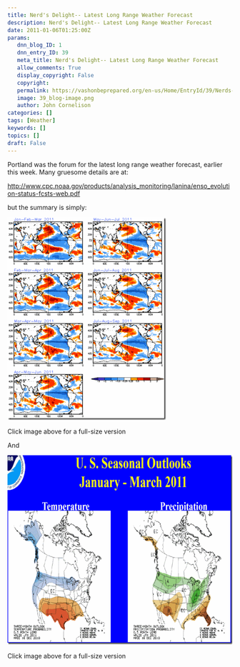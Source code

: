 ```yaml
---
title: Nerd's Delight-- Latest Long Range Weather Forecast
description: Nerd's Delight-- Latest Long Range Weather Forecast
date: 2011-01-06T01:25:00Z
params:
   dnn_blog_ID: 1
   dnn_entry_ID: 39
   meta_title: Nerd's Delight-- Latest Long Range Weather Forecast
   allow_comments: True
   display_copyright: False
   copyright: 
   permalink: https://vashonbeprepared.org/en-us/Home/EntryId/39/Nerds-Delight-Latest-Long-Range-Weather-Forecast
   image: 39_blog-image.png
   author: John Cornelison
categories: []
tags: [Weather]
keywords: []
topics: []
draft: False
---
```


<p>Portland was the forum for the latest long range weather forecast, earlier this week. Many gruesome details are at:</p>
<p><a href="http://www.cpc.noaa.gov/products/analysis_monitoring/lanina/enso_evolution-status-fcsts-web.pdf">http://www.cpc.noaa.gov/products/analysis_monitoring/lanina/enso_evolution-status-fcsts-web.pdf</a></p>
<p>but the summary is simply:</p>
<p><a href="/images/dnnBlog/1/39/WLW-NerdsDelightLatestLongRangeWeatherForeca_F550-clip_image002_2.gif"><img title="clip_image002" border="0" alt="clip_image002" width="355" height="454" style="border-bottom: 0px; border-left: 0px; display: inline; border-top: 0px; border-right: 0px" src="/images/dnnBlog/1/39/WLW-NerdsDelightLatestLongRangeWeatherForeca_F550-clip_image002_thumb.gif" /></a></p>
<p>Click image above for a full-size version</p>
<p>And</p>
<p><a href="/images/dnnBlog/1/39/WLW-NerdsDelightLatestLongRangeWeatherForeca_F550-clip_image004_2.gif"><img title="clip_image004" border="0" alt="clip_image004" width="694" height="424" style="border-bottom: 0px; border-left: 0px; display: inline; border-top: 0px; border-right: 0px" src="/images/dnnBlog/1/39/WLW-NerdsDelightLatestLongRangeWeatherForeca_F550-clip_image004_thumb.gif" /></a></p>
<p>Click image above for a full-size version</p>
